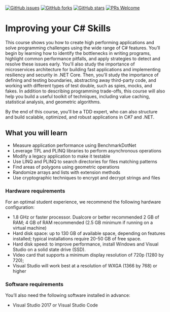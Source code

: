 [![GitHub issues](https://img.shields.io/github/issues/TrainingByPackt/Improving-your-C-Sharp-Skills.svg)](https://github.com/TrainingByPackt/Improving-your-C-Sharp-Skills/issues)
[![GitHub forks](https://img.shields.io/github/forks/TrainingByPackt/Improving-your-C-Sharp-Skills.svg)](https://github.com/TrainingByPackt/Improving-your-C-Sharp-Skills/network)
[![GitHub stars](https://img.shields.io/github/stars/TrainingByPackt/Improving-your-C-Sharp-Skills.svg)](https://github.com/TrainingByPackt/Improving-your-C-Sharp-Skills/stargazers)
[![PRs Welcome](https://img.shields.io/badge/PRs-welcome-brightgreen.svg)](https://github.com/TrainingByPackt/Improving-your-C-Sharp-Skills/pulls)



# Improving your C# Skills
This course shows you how to create high performing applications and solve programming challenges using the wide range of C# features. You’ll begin by learning how to identify the bottlenecks in writing programs, highlight common performance pitfalls, and apply strategies to detect and resolve these issues early. You'll also study the importance of microservices architecture for building fast applications and implementing resiliency and security in .NET Core. Then, you'll study the importance of defining and testing boundaries, abstracting away third-party code, and working with different types of test double, such as spies, mocks, and fakes. In addition to describing programming trade-offs, this course will also help you build a useful toolkit of techniques, including value caching, statistical analysis, and geometric algorithms. 

By the end of this course, you'll be a TDD expert, who can also structure and build scalable, optimized, and robust applications in C#7 and .NET.


## What you will learn
* Measure application performance using BenchmarkDotNet
* Leverage TPL and PLINQ libraries to perform asynchronous operations
* Modify a legacy application to make it testable
* Use LINQ and PLINQ to search directories for files matching patterns
* Find areas of polygons using geometric operations
* Randomize arrays and lists with extension methods
* Use cryptographic techniques to encrypt and decrypt strings and files


### Hardware requirements
For an optimal student experience, we recommend the following hardware configuration:
* 1.8 GHz or faster processor. Dualcore or better recommended 2 GB of RAM; 4 GB of RAM recommended (2.5 GB minimum if running on a
virtual machine)
* Hard disk space: up to 130 GB of available space, depending on features installed; typical installations require 20-50 GB
of free space.
* Hard disk speed: to improve performance, install Windows and Visual Studio on a solid state drive (SSD).
* Video card that supports a minimum display resolution of 720p (1280 by 720);
* Visual Studio will work best at a resolution of WXGA (1366 by 768) or higher



### Software requirements
You’ll also need the following software installed in advance:
* Visual Studio 2017 or Visual Studio Code




